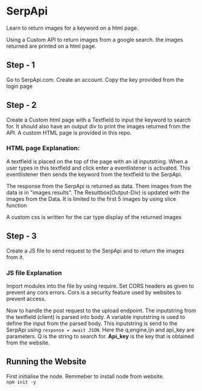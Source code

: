 # SerpApi 
 Learn to return images for a keyword on a html page.

Using a Custom API to return images from a  google search. the images returned are printed on a html page.

## Step - 1

Go to SerpApi.com.  Create an account. Copy the key provided from the login page

## Step - 2

Create a Custom html page with a Textfield to input the keyword to search for. 
It should also have an output div to print the images returned from the API. A custom HTML page is provided in this repo.

### HTML page Explanation:
 
A textfield is placed on the top of the page with an id inputstring. When a user types in this textfield and click enter a eventlistener is activated. This eventlistener then sends the keyword from the textfield to the SerpApi. 

The response from the SerpApi is returned as data. Them images from the data is in "images.results". The Resultbox(Output-Div) is updated with the images from the Data. It is limited to the first 5 images by using slice function

A custom css is written for the car type display of the returned images

## Step - 3

Create  a JS file to send request to the SerpApi and to return the images from it. 

### JS file Explanation

Import modules into the file by using require. Set CORS headers as given to prevent any cors errors. Cors is a security feature used by websites to prevent access.

Now to handle the post request to the upload endpoint. The inputstring from the textfield (client) is parsed into body. A variable inputstring is used to define the input from the parsed body. This inputstring is send to the SerpApi using ```response = await JSON```. Here the q,engine,ijn and api_key are parameters. Q is the string to search for. **Api_key** is the key that is obtained from the website.

## Running the Website

First initialise the node. Remmeber to install node from website.   
```npm init -y```   

